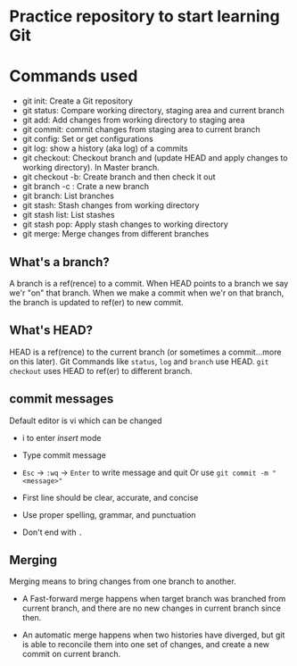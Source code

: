 # Practice repository to start learning Git


# Commands used
  - git init: Create a Git repository
  - git status: Compare working directory, staging area and current branch
  - git add: Add changes from working directory to staging area
  - git commit: commit changes from staging area to current branch
  - git config: Set or get configurations
  - git log: show a history (aka log) of a commits
  - git checkout: Checkout branch and (update HEAD and apply changes to working directory). In Master branch.
  - git checkout -b: Create branch and then check it out
  - git branch -c : Crate a new branch
  - git branch: List branches
  - git stash: Stash changes from working directory
  - git stash list: List stashes
  - git stash pop: Apply stash changes to working directory
  - git merge: Merge changes from different branches


## What's a branch?
A branch is a ref(rence) to a commit. When HEAD points to a branch we say we'r "on" that branch.
When we make a commit when we'r on that branch, the branch is updated to ref(er) to new commit.

## What's HEAD?
HEAD is a ref(rence) to the current branch (or sometimes a commit...more on this later). Git Commands
like `status`, `log` and `branch` use HEAD. `git checkout` uses HEAD to ref(er) to different branch.

## commit messages

Default editor is vi which can be changed
  - i to enter *insert* mode
  - Type commit message
  - `Esc` -> `:wq` -> `Enter` to write message and quit
Or use `git commit -m "<message>"`

- First line should be clear, accurate, and concise
- Use proper spelling, grammar, and punctuation
- Don't end with `.`

## Merging

Merging means to bring changes from one branch to another.

- A Fast-forward merge happens when target branch was branched from current branch, and there are no new changes in current branch
since then.

- An automatic merge happens when two histories have diverged, but git is able to reconcile them into one set of changes, and create a new commit on current branch.
